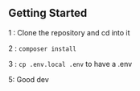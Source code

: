 ## Getting Started

1 : Clone the repository and cd into it

2 : `composer install`

3 : `cp .env.local .env` to have a .env 

5: Good dev
